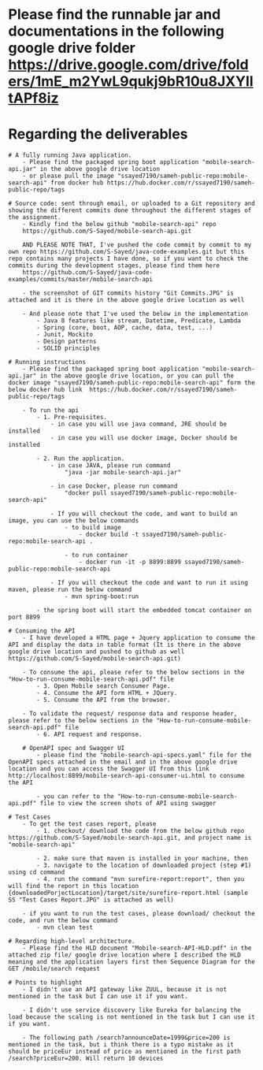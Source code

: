 # Please find the runnable jar and documentations in the following google drive folder https://drive.google.com/drive/folders/1mE_m2YwL9qukj9bR10u8JXYIItAPf8iz 

# Regarding the deliverables

	# A fully running Java application.
		- Please find the packaged spring boot application "mobile-search-api.jar" in the above google drive location 
		- or please pull the image "ssayed7190/sameh-public-repo:mobile-search-api" from docker hub https://hub.docker.com/r/ssayed7190/sameh-public-repo/tags

	# Source code: sent through email, or uploaded to a Git repository and showing the different commits done throughout the different stages of the assignment.
		- Kindly find the below github "mobile-search-api" repo 
		https://github.com/S-Sayed/mobile-search-api.git
		
		AND PLEASE NOTE THAT, I've pushed the code commit by commit to my own repo https://github.com/S-Sayed/java-code-examples.git but this repo contains many projects I have done, so if you want to check the commits during the development stages, please find them here 
		https://github.com/S-Sayed/java-code-examples/commits/master/mobile-search-api
		
		- the screenshot of GIT commits history "Git Commits.JPG" is attached and it is there in the above google drive location as well
		
		- And please note that I've used the below in the implementation 
			- Java 8 features like stream, Datetime, Predicate, Lambda
			- Spring (core, boot, AOP, cache, data, test, ...)
			- Junit, Mockito
			- Design patterns
			- SOLID principles 
			
	# Running instructions
		- Please find the packaged spring boot application "mobile-search-api.jar" in the above google drive location, or you can pull the docker image "ssayed7190/sameh-public-repo:mobile-search-api" form the below docker hub link  https://hub.docker.com/r/ssayed7190/sameh-public-repo/tags 

		- To run the api
			- 1. Pre-requisites.
				- in case you will use java command, JRE should be installed 
				- in case you will use docker image, Docker should be installed 
				
			- 2. Run the application.
				- in case JAVA, please run command 
					"java -jar mobile-search-api.jar"
				
				- in case Docker, please run command 
					"docker pull ssayed7190/sameh-public-repo:mobile-search-api"
				
				- If you will checkout the code, and want to build an image, you can use the below commands 
					- to build image 
						- docker build -t ssayed7190/sameh-public-repo:mobile-search-api .
					
					- to run container 
						- docker run -it -p 8899:8899 ssayed7190/sameh-public-repo:mobile-search-api
						
				- If you will checkout the code and want to run it using maven, please run the below command
					- mvn spring-boot:run 
					
			- the spring boot will start the embedded tomcat container on port 8899
			
	# Consuming the API  
		- I have developed a HTML page + Jquery application to consume the API and display the data in table format (It is there in the above google drive location and pushed to github as well https://github.com/S-Sayed/mobile-search-api.git)  

		- To consume the api, please refer to the below sections in the "How-to-run-consume-mobile-search-api.pdf" file
			- 3. Open Mobile search Consumer Page.
			- 4. Consume the API form HTML + JQuery.
			- 5. Consume the API from the browser.
			
		- To validate the request/ response data and response header, please refer to the below sections in the "How-to-run-consume-mobile-search-api.pdf" file
			- 6. API request and response.
			
		# OpenAPI spec and Swagger UI
			- please find the "mobile-search-api-specs.yaml" file for the OpenAPI specs attached in the email and in the above google drive location and you can access the Swagger UI from this link http://localhost:8899/mobile-search-api-consumer-ui.html to consume the API
		
			- you can refer to the "How-to-run-consume-mobile-search-api.pdf" file to view the screen shots of API using swagger
			
	# Test Cases
		- To get the test cases report, please 
			- 1. checkout/ download the code from the below github repo https://github.com/S-Sayed/mobile-search-api.git, and project name is "mobile-search-api"

			- 2. make sure that maven is installed in your machine, then 
			- 3. navigate to the location of downloaded project (step #1) using cd command
			- 4. run the command "mvn surefire-report:report", then you will find the report in this location {downloadedPorjectLocation}/target/site/surefire-report.html (sample SS "Test Cases Report.JPG" is attached as well)
		
		- if you want to run the test cases, please download/ checkout the code, and run the below command 
			- mvn clean test 
			
	# Regarding high-level architecture. 
		- Please find the HLD document "Mobile-search-API-HLD.pdf" in the attached zip file/ google drive location where I described the HLD meaning and the application layers first then Sequence Diagram for the GET /mobile/search request
		
	# Points to highlight 
		- I didn't use an API gateway like ZUUL, because it is not mentioned in the task but I can use it if you want.
		
		- I didn't use service discovery like Eureka for balancing the load because the scaling is not mentioned in the task but I can use it if you want.
		
		- The following path /search?announceDate=1999&price=200 is mentioned in the task, but i think there is a typo mistake as it should be priceEur instead of price as mentioned in the first path  /search?priceEur=200. Will return 10 devices
